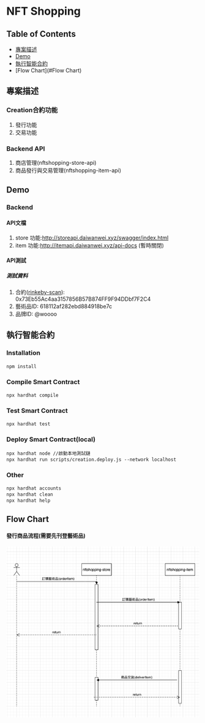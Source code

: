 # NFT Shopping

## Table of Contents

* [專案描述](#專案描述)
* [Demo](#Demo)
* [執行智能合約](#執行智能合約)
* [Flow  Chart](#Flow Chart)

## 專案描述

### Creation合約功能
1. 發行功能
2. 交易功能
### Backend API
1. 商店管理(nftshopping-store-api)
2. 商品發行與交易管理(nftshopping-item-api)

## Demo
### Backend
#### API文檔
1. store 功能:http://storeapi.daiwanwei.xyz/swagger/index.html
2. item 功能:http://itemapi.daiwanwei.xyz/api-docs (暫時關閉)
#### API測試

##### 測試資料
1. 合約([rinkeby-scan](https://rinkeby.etherscan.io/address/0x73Eb55Ac4aa3157856B57B874FF9F94DDbf7F2C4)): 0x73Eb55Ac4aa3157856B57B874FF9F94DDbf7F2C4 
2. 藝術品ID: 618112af282ebd884918be7c
3. 品牌ID: @woooo


## 執行智能合約

### Installation
```shell
npm install
```

### Compile Smart Contract
```shell
npx hardhat compile
```

### Test Smart Contract
```shell
npx hardhat test
```

### Deploy Smart Contract(local)
```shell
npx hardhat node //啟動本地測試鏈
npx hardhat run scripts/creation.deploy.js --network localhost 
```

### Other
```shell
npx hardhat accounts
npx hardhat clean
npx hardhat help
```
## Flow Chart
#### 發行商品流程(需要先刊登藝術品)
![alt text](./doc/order-flowchart.png)
